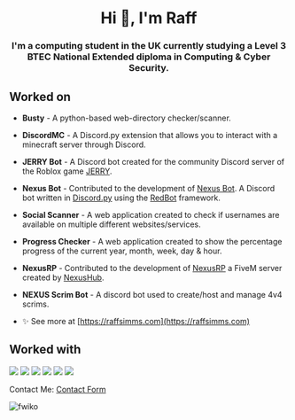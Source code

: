 <h1 align="center">Hi 👋, I'm Raff</h1>
<h3 align="center">I'm a computing student in the UK currently studying a Level 3 BTEC National Extended diploma in Computing & Cyber Security.</h3>

<h2> Worked on</h2>

- <p><b>Busty</b> - A python-based web-directory checker/scanner.</p>
- <p><b>DiscordMC</b> - A Discord.py extension that allows you to interact with a minecraft server through Discord.</p>
- <p><b>JERRY Bot</b> - A Discord bot created for the community Discord server of the Roblox game <a href='https://www.youtube.com/watch?v=Wqtb2AIPYoo' - target="_blank">JERRY</a>.</p>
- <p><b>Nexus Bot</b> - Contributed to the development of <a href='https://bot.nexushub.io' target="_blank">Nexus Bot</a>. A Discord bot written in <a href='https://discordpy.readthedocs.io/' target="_blank">Discord.py</a> using the <a href='https://docs.discord.red/' target="_blank">RedBot</a> framework.</p>
- <p><b>Social Scanner</b> - A web application created to check if usernames are available on multiple different websites/services.</p>
- <p><b>Progress Checker</b> - A web application created to show the percentage progress of the current year, month, week, day & hour.</p>
- <p><b>NexusRP</b> - Contributed to the development of <a href='https://nexusgta.com' target="_blank">NexusRP</a> a FiveM server created by <a href='https://nexushub.io' target="_blank">NexusHub</a>.</p>
- <p><b>NEXUS Scrim Bot</b> - A discord bot used to create/host and manage 4v4 scrims.</p>

- ✨ See more at [https://raffsimms.com](https://raffsimms.com)


<h2> Worked with</h2>
<p align="left">
  <img src="https://img.shields.io/badge/python%20-%2314354C.svg?&style=for-the-badge&logo=python&logoColor=white"/>
  <img src="https://img.shields.io/badge/node.js%20-%2343853D.svg?&style=for-the-badge&logo=node.js&logoColor=white"/>
  <img src="https://img.shields.io/badge/javascript%20-%23323330.svg?&style=for-the-badge&logo=javascript&logoColor=%23F7DF1E"/>
  <img src="https://img.shields.io/badge/c++%20-%2300599C.svg?&style=for-the-badge&logo=c%2B%2B&logoColor=white"/>
  <img src="https://img.shields.io/badge/mysql-%2300f.svg?&style=for-the-badge&logo=mysql&logoColor=white"/>
  <img src="https://img.shields.io/badge/docker%20-%230db7ed.svg?&style=for-the-badge&logo=docker&logoColor=white"/>
</p>




Contact Me: [Contact Form](https://raffsimms.com/contact)

<p align="left"> <img src="https://komarev.com/ghpvc/?username=fwiko&label=Profile%20views&color=0e75b6&style=flat" alt="fwiko" /> </p>
